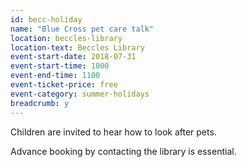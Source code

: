 ```yaml
---
id: becc-holiday
name: "Blue Cross pet care talk"
location: beccles-library
location-text: Beccles Library
event-start-date: 2018-07-31
event-start-time: 1000
event-end-time: 1100
event-ticket-price: free
event-category: summer-holidays
breadcrumb: y
---
```


Children are invited to hear how to look after pets.

Advance booking by contacting the library is essential.
